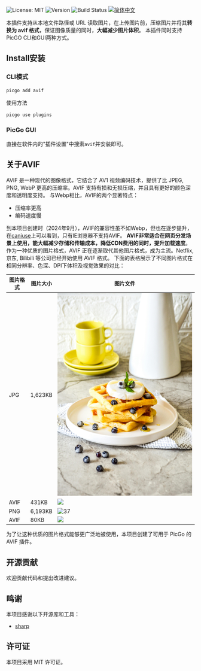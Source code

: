 ![License: MIT](https://img.shields.io/badge/License-MIT-yellow.svg)
![Version](https://img.shields.io/github/v/release/Tim-Saijun/picgo-plugin-avif)
![Build Status](https://github.com/Tim-Saijun/picgo-plugin-avif/actions/workflows/publish.yml/badge.svg)
[![简体中文](https://img.shields.io/badge/文档-简体中文-blue.svg)](README-zh.md)


本插件支持从本地文件路径或 URL 读取图片，在上传图片前，压缩图片并将其**转换为 avif 格式**，保证图像质量的同时，**大幅减少图片体积**。
本插件同时支持PicGO CLI和GUI两种方式。

## Install安装
### CLI模式
```bash
picgo add avif
```
使用方法
```bash
picgo use plugins
```

### PicGo GUI
直接在软件内的"插件设置"中搜索`avif`并安装即可。

## 关于AVIF
AVIF 是一种现代的图像格式，它结合了 AV1 视频编码技术，提供了比 JPEG, PNG, WebP 更高的压缩率。AVIF 支持有损和无损压缩，并且具有更好的颜色深度和透明度支持。
与Webp相比，AVIF的两个显著特点：
- 压缩率更高
- 编码速度慢

到本项目创建时（2024年9月），AVIF的兼容性虽不如Webp，但也在逐步提升，在[caniuse](https://caniuse.com/avif)上可以看到，只有IE浏览器不支持AVIF。
**AVIF非常适合在网页分发场景上使用，能大幅减少存储和传输成本，降低CDN费用的同时，提升加载速度**。
作为一种优质的图片格式，AVIF 正在逐渐取代其他图片格式，成为主流。Netflix, 京东, Bilibili 等公司已经开始使用 AVIF 格式。
下面的表格展示了不同图片格式在相同分辨率、色深、DPI下体积及视觉效果的对比：

| 图片格式 | 图片大小 | 图片文件 |
| -------- | -------- | -------- | 
| JPG     | 1,623KB | ![](images/pexels-dilara-yilmaz-988605972-27008474.jpg) | 
| AVIF     | 431KB |![](images/pexels-dilara-yilmaz-988605972-27008474.avif)| 
| PNG       | 6,193KB |  ![37](https://github.com/user-attachments/assets/ad1c41c8-2dc3-452d-abd4-ae0f0e824576)|
| AVIF     | 80KB |![](images/37.avif)| 

为了让这种优质的图片格式能够更广泛地被使用，本项目创建了可用于 PicGo 的 AVIF 插件。

## 开源贡献
欢迎贡献代码和提出改进建议。
   
## 鸣谢
本项目感谢以下开源库和工具：
- [sharp](https://github.com/lovell/sharp)

## 许可证
本项目采用 MIT 许可证。
